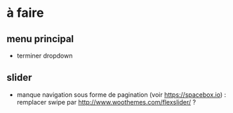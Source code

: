 # à faire
## menu principal
- terminer dropdown

## slider
- manque navigation sous forme de pagination (voir https://spacebox.io) : remplacer swipe par http://www.woothemes.com/flexslider/ ?
